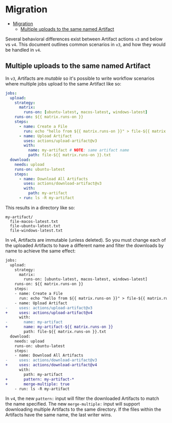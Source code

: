 # Migration

- [Migration](#migration)
  - [Multiple uploads to the same named Artifact](#multiple-uploads-to-the-same-named-artifact)

Several behavioral differences exist between Artifact actions `v3` and below vs `v4`. This document outlines common scenarios in `v3`, and how they would be handled in `v4`.

## Multiple uploads to the same named Artifact

In `v3`, Artifacts are _mutable_ so it's possible to write workflow scenarios where multiple jobs upload to the same Artifact like so:

```yaml
jobs:
  upload:
    strategy:
      matrix:
        runs-on: [ubuntu-latest, macos-latest, windows-latest]
    runs-on: ${{ matrix.runs-on }}
    steps:
      - name: Create a File
        run: echo "hello from ${{ matrix.runs-on }}" > file-${{ matrix.runs-on }}.txt
      - name: Upload Artifact
        uses: actions/upload-artifact@v3
        with:
          name: my-artifact # NOTE: same artifact name
          path: file-${{ matrix.runs-on }}.txt
  download:
    needs: upload
    runs-on: ubuntu-latest
    steps:
      - name: Download All Artifacts
        uses: actions/download-artifact@v3
        with:
          path: my-artifact
      - run: ls -R my-artifact
```

This results in a directory like so:

```
my-artifact/
  file-macos-latest.txt
  file-ubuntu-latest.txt
  file-windows-latest.txt
```

In v4, Artifacts are immutable (unless deleted). So you must change each of the uploaded Artifacts to have a different name and filter the downloads by name to achieve the same effect:

```diff
jobs:
  upload:
    strategy:
      matrix:
        runs-on: [ubuntu-latest, macos-latest, windows-latest]
    runs-on: ${{ matrix.runs-on }}
    steps:
    - name: Create a File
      run: echo "hello from ${{ matrix.runs-on }}" > file-${{ matrix.runs-on }}.txt
    - name: Upload Artifact
-     uses: actions/upload-artifact@v3
+     uses: actions/upload-artifact@v4
      with:
-       name: my-artifact
+       name: my-artifact-${{ matrix.runs-on }}
        path: file-${{ matrix.runs-on }}.txt
  download:
    needs: upload
    runs-on: ubuntu-latest
    steps:
    - name: Download All Artifacts
-     uses: actions/download-artifact@v3
+     uses: actions/download-artifact@v4
      with:
        path: my-artifact
+       pattern: my-artifact-*
+       merge-multiple: true
    - run: ls -R my-artifact
```

In `v4`, the new `pattern:` input will filter the downloaded Artifacts to match the name specified. The new `merge-multiple:` input will support downloading multiple Artifacts to the same directory. If the files within the Artifacts have the same name, the last writer wins.
